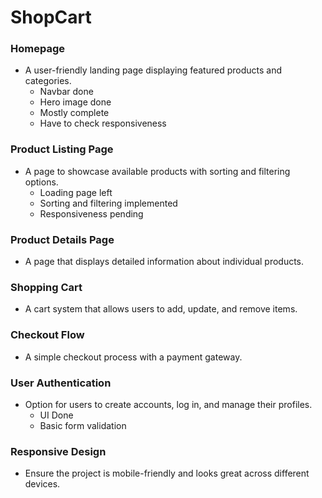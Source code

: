 # **ShopCart**   

### **Homepage**  
- A user-friendly landing page displaying featured products and categories. 
    - Navbar done
    - Hero image done
    - Mostly complete
    - Have to check responsiveness

### **Product Listing Page**  
- A page to showcase available products with sorting and filtering options. 
    - Loading page left
    - Sorting and filtering implemented
    - Responsiveness pending

### **Product Details Page**  
- A page that displays detailed information about individual products.  

### **Shopping Cart**  
- A cart system that allows users to add, update, and remove items.  

### **Checkout Flow**  
- A simple checkout process with a payment gateway.  

### **User Authentication**  
- Option for users to create accounts, log in, and manage their profiles.  
    - UI Done
    - Basic form validation

### **Responsive Design**  
- Ensure the project is mobile-friendly and looks great across different devices.  
